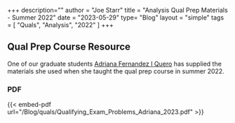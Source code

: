 +++
description=""
author = "Joe Starr"
title = "Analysis Qual Prep Materials - Summer 2022"
date = "2023-05-29"
type= "Blog"
layout = "simple"
tags = [
    "Quals",
    "Analysis",
    "2022"
]
+++

## Qual Prep Course Resource

One of our graduate students [Adriana Fernandez I Quero](https://math.uiowa.edu/people/adriana-fernandez-i-quero) has supplied the materials she used when she taught the qual prep course in summer 2022.

### PDF

{{< embed-pdf url="/Blog/quals/Qualifying_Exam_Problems_Adriana_2023.pdf" >}}
